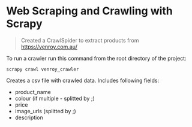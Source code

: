 # Web Scraping and Crawling with Scrapy

> Created a CrawlSpider to extract products from https://venroy.com.au/


To run a crawler run this command from the root directory of the project:
```
scrapy crawl venroy_crawler
```

Creates a csv file with crawled data. Includes following fields:
* product_name
* colour (if multiple - splitted by ;)
* price
* image_urls (splitted by ;)
* description
